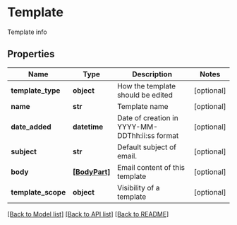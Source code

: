 # Template

Template info
## Properties
Name | Type | Description | Notes
------------ | ------------- | ------------- | -------------
**template_type** | **object** | How the template should be edited | [optional] 
**name** | **str** | Template name | [optional] 
**date_added** | **datetime** | Date of creation in YYYY-MM-DDThh:ii:ss format | [optional] 
**subject** | **str** | Default subject of email. | [optional] 
**body** | [**[BodyPart]**](BodyPart.md) | Email content of this template | [optional] 
**template_scope** | **object** | Visibility of a template | [optional] 

[[Back to Model list]](../README.md#documentation-for-models) [[Back to API list]](../README.md#documentation-for-api-endpoints) [[Back to README]](../README.md)


